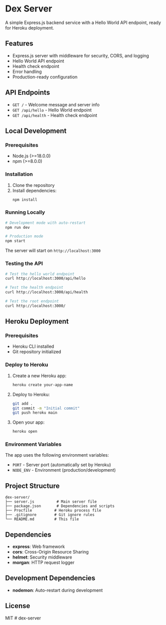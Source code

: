 # Dex Server

A simple Express.js backend service with a Hello World API endpoint, ready for Heroku deployment.

## Features

- Express.js server with middleware for security, CORS, and logging
- Hello World API endpoint
- Health check endpoint
- Error handling
- Production-ready configuration

## API Endpoints

- `GET /` - Welcome message and server info
- `GET /api/hello` - Hello World endpoint
- `GET /api/health` - Health check endpoint

## Local Development

### Prerequisites

- Node.js (>=18.0.0)
- npm (>=8.0.0)

### Installation

1. Clone the repository
2. Install dependencies:
   ```bash
   npm install
   ```

### Running Locally

```bash
# Development mode with auto-restart
npm run dev

# Production mode
npm start
```

The server will start on `http://localhost:3000`

### Testing the API

```bash
# Test the hello world endpoint
curl http://localhost:3000/api/hello

# Test the health endpoint
curl http://localhost:3000/api/health

# Test the root endpoint
curl http://localhost:3000/
```

## Heroku Deployment

### Prerequisites

- Heroku CLI installed
- Git repository initialized

### Deploy to Heroku

1. Create a new Heroku app:
   ```bash
   heroku create your-app-name
   ```

2. Deploy to Heroku:
   ```bash
   git add .
   git commit -m "Initial commit"
   git push heroku main
   ```

3. Open your app:
   ```bash
   heroku open
   ```

### Environment Variables

The app uses the following environment variables:
- `PORT` - Server port (automatically set by Heroku)
- `NODE_ENV` - Environment (production/development)

## Project Structure

```
dex-server/
├── server.js          # Main server file
├── package.json       # Dependencies and scripts
├── Procfile          # Heroku process file
├── .gitignore        # Git ignore rules
└── README.md         # This file
```

## Dependencies

- **express**: Web framework
- **cors**: Cross-Origin Resource Sharing
- **helmet**: Security middleware
- **morgan**: HTTP request logger

## Development Dependencies

- **nodemon**: Auto-restart during development

## License

MIT
#   d e x - s e r v e r  
 